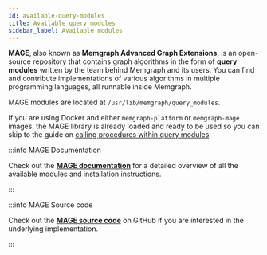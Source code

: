 ```yaml
---
id: available-query-modules
title: Available query modules
sidebar_label: Available modules
---
```


**MAGE**, also known as **Memgraph Advanced Graph Extensions**, is an
open-source repository that contains graph algorithms in the form of **query
modules** written by the team behind Memgraph and its users. You can find and
contribute implementations of various algorithms in multiple programming
languages, all runnable inside Memgraph.

MAGE modules are located at `/usr/lib/memgraph/query_modules`.

If you are using Docker and either `memgraph-platform` or `memgraph-mage`
images, the MAGE library is already loaded and ready to be used so you can skip to
the guide on [calling procedures within query
modules](load-call-query-modules#calling-query-modules).

:::info MAGE Documentation

Check out the **[MAGE documentation](/mage)** for a detailed overview of all the
available modules and installation instructions.

:::

:::info MAGE Source code

Check out the **[MAGE source code](https://github.com/memgraph/mage)** on GitHub
if you are interested in the underlying implementation.

:::
